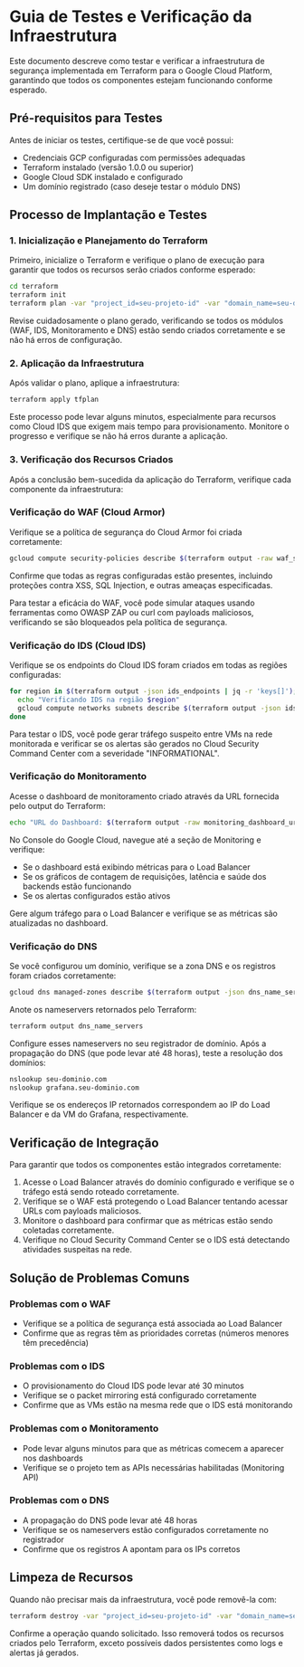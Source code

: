 # Guia de Testes e Verificação da Infraestrutura

Este documento descreve como testar e verificar a infraestrutura de segurança implementada em Terraform para o Google Cloud Platform, garantindo que todos os componentes estejam funcionando conforme esperado.

## Pré-requisitos para Testes

Antes de iniciar os testes, certifique-se de que você possui:

- Credenciais GCP configuradas com permissões adequadas
- Terraform instalado (versão 1.0.0 ou superior)
- Google Cloud SDK instalado e configurado
- Um domínio registrado (caso deseje testar o módulo DNS)

## Processo de Implantação e Testes

### 1. Inicialização e Planejamento do Terraform

Primeiro, inicialize o Terraform e verifique o plano de execução para garantir que todos os recursos serão criados conforme esperado:

```bash
cd terraform
terraform init
terraform plan -var "project_id=seu-projeto-id" -var "domain_name=seu-dominio.com" -out=tfplan
```

Revise cuidadosamente o plano gerado, verificando se todos os módulos (WAF, IDS, Monitoramento e DNS) estão sendo criados corretamente e se não há erros de configuração.

### 2. Aplicação da Infraestrutura

Após validar o plano, aplique a infraestrutura:

```bash
terraform apply tfplan
```

Este processo pode levar alguns minutos, especialmente para recursos como Cloud IDS que exigem mais tempo para provisionamento. Monitore o progresso e verifique se não há erros durante a aplicação.

### 3. Verificação dos Recursos Criados

Após a conclusão bem-sucedida da aplicação do Terraform, verifique cada componente da infraestrutura:

### Verificação do WAF (Cloud Armor)

Verifique se a política de segurança do Cloud Armor foi criada corretamente:

```bash
gcloud compute security-policies describe $(terraform output -raw waf_security_policy_name)
```

Confirme que todas as regras configuradas estão presentes, incluindo proteções contra XSS, SQL Injection, e outras ameaças especificadas.

Para testar a eficácia do WAF, você pode simular ataques usando ferramentas como OWASP ZAP ou curl com payloads maliciosos, verificando se são bloqueados pela política de segurança.

### Verificação do IDS (Cloud IDS)

Verifique se os endpoints do Cloud IDS foram criados em todas as regiões configuradas:

```bash
for region in $(terraform output -json ids_endpoints | jq -r 'keys[]'); do
  echo "Verificando IDS na região $region"
  gcloud compute networks subnets describe $(terraform output -json ids_endpoints | jq -r ".[\"$region\"].name") --region=$region
done
```

Para testar o IDS, você pode gerar tráfego suspeito entre VMs na rede monitorada e verificar se os alertas são gerados no Cloud Security Command Center com a severidade "INFORMATIONAL".

### Verificação do Monitoramento

Acesse o dashboard de monitoramento criado através da URL fornecida pelo output do Terraform:

```bash
echo "URL do Dashboard: $(terraform output -raw monitoring_dashboard_url)"
```

No Console do Google Cloud, navegue até a seção de Monitoring e verifique:
- Se o dashboard está exibindo métricas para o Load Balancer
- Se os gráficos de contagem de requisições, latência e saúde dos backends estão funcionando
- Se os alertas configurados estão ativos

Gere algum tráfego para o Load Balancer e verifique se as métricas são atualizadas no dashboard.

### Verificação do DNS

Se você configurou um domínio, verifique se a zona DNS e os registros foram criados corretamente:

```bash
gcloud dns managed-zones describe $(terraform output -json dns_name_servers | jq -r '.[0]')
```

Anote os nameservers retornados pelo Terraform:

```bash
terraform output dns_name_servers
```

Configure esses nameservers no seu registrador de domínio. Após a propagação do DNS (que pode levar até 48 horas), teste a resolução dos domínios:

```bash
nslookup seu-dominio.com
nslookup grafana.seu-dominio.com
```

Verifique se os endereços IP retornados correspondem ao IP do Load Balancer e da VM do Grafana, respectivamente.

## Verificação de Integração

Para garantir que todos os componentes estão integrados corretamente:

1. Acesse o Load Balancer através do domínio configurado e verifique se o tráfego está sendo roteado corretamente.
2. Verifique se o WAF está protegendo o Load Balancer tentando acessar URLs com payloads maliciosos.
3. Monitore o dashboard para confirmar que as métricas estão sendo coletadas corretamente.
4. Verifique no Cloud Security Command Center se o IDS está detectando atividades suspeitas na rede.

## Solução de Problemas Comuns

### Problemas com o WAF
- Verifique se a política de segurança está associada ao Load Balancer
- Confirme que as regras têm as prioridades corretas (números menores têm precedência)

### Problemas com o IDS
- O provisionamento do Cloud IDS pode levar até 30 minutos
- Verifique se o packet mirroring está configurado corretamente
- Confirme que as VMs estão na mesma rede que o IDS está monitorando

### Problemas com o Monitoramento
- Pode levar alguns minutos para que as métricas comecem a aparecer nos dashboards
- Verifique se o projeto tem as APIs necessárias habilitadas (Monitoring API)

### Problemas com o DNS
- A propagação do DNS pode levar até 48 horas
- Verifique se os nameservers estão configurados corretamente no registrador
- Confirme que os registros A apontam para os IPs corretos

## Limpeza de Recursos

Quando não precisar mais da infraestrutura, você pode removê-la com:

```bash
terraform destroy -var "project_id=seu-projeto-id" -var "domain_name=seu-dominio.com"
```

Confirme a operação quando solicitado. Isso removerá todos os recursos criados pelo Terraform, exceto possíveis dados persistentes como logs e alertas já gerados.
